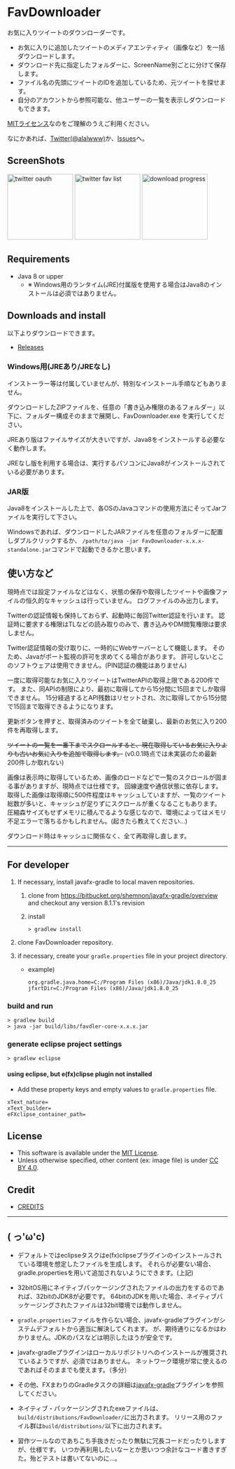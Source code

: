 
FavDownloader
========================================================
お気に入りツイートのダウンローダーです。

- お気に入りに追加したツイートのメディアエンティティ（画像など）を一括ダウンロードします。
- ダウンロード先に指定したフォルダーに、ScreenName別ごとに分けて保存します。
- ファイル名の先頭にツイートのIDを追加しているため、元ツイートを探せます。
- 自分のアカウントから参照可能な、他ユーザーの一覧を表示しダウンロードもできます。

[MITライセンス](http://ja.wikipedia.org/wiki/MIT_License)なのをご理解のうえご利用ください。

なにかあれば、[Twitter(@alalwww)](https://twitter.com/alalwww)か、[Issues](https://github.com/alalwww/FavDownloader/issues)へ。


ScreenShots
-----------------------
<img src="../ss/1.png" height="150" alt="twitter oauth" title="Twitter認証">
<img src="../ss/2.png" height="150" alt="twitter fav list" title="一覧画面">
<img src="../ss/3.png" height="150" alt="download progress" title="ダウンロード中">

Requirements
-----------------------
- Java 8 or upper
    - ※ Windows用のランタイム(JRE)付属版を使用する場合はJava8のインストールは必須ではありません。

Downloads and install
-----------------------
以下よりダウンロードできます。
- [Releases](https://github.com/alalwww/FavDownloader/releases/latest)

### Windows用(JREあり/JREなし)
インストーラー等は付属していませんが、特別なインストール手順などもありません。

ダウンロードしたZIPファイルを、任意の「書き込み権限のあるフォルダー」以下に、フォルダー構成そのままで展開し、FavDownloader.exe を実行してください。


JREあり版はファイルサイズが大きいですが、Java8をインストールする必要なく動作します。

JREなし版を利用する場合は、実行するパソコンにJava8がインストールされている必要があります。

### JAR版
Java8をインストールした上で、各OSのJavaコマンドの使用方法にそってJarファイルを実行して下さい。

Windowsであれば、ダウンロードしたJARファイルを任意のフォルダーに配置しダブルクリックするか、
`/path/to/java -jar FavDownloader-x.x.x-standalone.jar`コマンドで起動できるかと思います。


使い方など
-----------------------

現時点では設定ファイルなどはなく、状態の保存や取得したツイートや画像ファイルの恒久的なキャッシュは行っていません。
ログファイルのみ出力します。

Twitterの認証情報も保持しておらず、起動時に毎回Twitter認証を行います。
認証時に要求する権限はTLなどの読み取りのみで、書き込みやDM閲覧権限は要求しません。

Twitter認証情報の受け取りに、一時的にWebサーバーとして機能します。
そのため、Javaがポート監視の許可を求めてくる場合があります。
許可しないとこのソフトウェアは使用できません。(PIN認証の機能はありません)

一度に取得可能なお気に入りツイートはTwitterAPIの取得上限である200件です。
また、同APIの制限により、最初に取得してから15分間に15回までしか取得できません。
15分経過するとAPI残数はリセットされ、次に取得してから15分間で15回まで取得できるようになります。

更新ボタンを押すと、取得済みのツイートを全て破棄し、最新のお気に入り200件を再取得します。

~~ツイートの一覧を一番下までスクロールすると、現在取得しているお気に入りよりも古いお気に入りを追加で取得します。~~ (v0.0.1時点では未実装のため最新200件しか取れない)

画像は表示時に取得しているため、画像のロードなどで一覧のスクロールが固まる事がありますが、現時点では仕様です。
回線速度や通信状態に依存します。
取得した画像は取得順に500件程度はキャッシュしていますが、一覧のツイート総数が多いと、キャッシュが足りずにスクロールが重くなることもあります。
圧縮森サイズもせずメモリに積んでるような感じなので、環境によってはメモリ不足エラーで落ちるかもしれません。(起きたら教えてください…)

ダウンロード時はキャッシュに関係なく、全て再取得し直します。


-----------------------


For developer
-----------------------

1. If necessary, install javafx-gradle to local maven repositories.

    1. clone from https://bitbucket.org/shemnon/javafx-gradle/overview and checkout any version 8.1.1's revision

    2. install
        ```
        > gradlew install
        ```

2. clone FavDownloader repository.

3. if necessary, create your `gradle.properties` file in your project directory.
    - example)

        ```:gradle.properties
        org.gradle.java.home=C:/Program Files (x86)/Java/jdk1.8.0_25
        jfxrtDir=C:/Program Files (x86)/Java/jdk1.8.0_25
        ```

### build and run

```
> gradlew build
> java -jar build/libs/favdler-core-x.x.x.jar
```

### generate eclipse project settings
```
> gradlew eclipse
```

#### using eclipse, but e(fx)clipse plugin not installed
- Add these property keys and empty values to `gradle.properties` file.

```:gradle.properties
xText_nature=
xText_builder=
eFXclipse_container_path=
```


License
-----------------------
- This software is available under the [MIT License](http://opensource.org/licenses/mit-license.php).
- Unless otherwise specified, other content (ex: image file) is under [CC BY 4.0](https://creativecommons.org/licenses/by/4.0).


Credit
-----------------------
- [CREDITS](https://github.com/alalwww/FavDownloader/blob/master/CREDITS.md)


---------------------


( っ'ω'c)
---------------------

- デフォルトではeclipseタスクはe(fx)clipseプラグインのインストールされている環境を想定したファイルを生成します。
それらが必要ない場合、gradle.propertiesを用いて追加されないようにできます。(上記)

- 32bitOS用にネイティブパッケージングされたファイルの出力をするのであれば、32bitのJDK8が必要です。
64bitのJDKを用いた場合、ネイティブパッケージングされたファイルは32bit環境では動作しません。

- `gradle.properties`ファイルを作らない場合、javafx-gradleプラグインがシステムデフォルトから適当に解決してくれます。
が、期待通りになるかはわかりません。JDKのパスなどは明示したほうが安全です。

- javafx-gradleプラグインはローカルリポジトリへのインストールが推奨されているようですが、必須ではありません。
ネットワーク環境が常に使えるのであればそのままでも使えます。（多分）

- その他、FXまわりのGradleタスクの詳細は[javafx-gradle](https://bitbucket.org/shemnon/javafx-gradle)プラグインを参照してください。

- ネイティブ・パッケージングされたexeファイルは、`build/distributions/FavDownloader/`に出力されます。
リリース用のファイル群は`build/distributions/`以下に出力されます。

- 習作ツールなのであちこち手抜きだったり無駄に冗長コードだったりしますが、仕様です。
いつか再利用したいなーとか思いつつ余計なコード書きすぎた。殆どテストは書いてないのに…。

